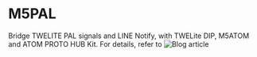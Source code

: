 # M5PAL

Bridge TWELITE PAL signals and LINE Notify, with TWELite DIP, M5ATOM and ATOM PROTO HUB Kit.
For details, refer to ![Blog article](https://b.okadajp.org/2021/07/24/twelite-palno-kai-bisensawom5atom-jing-y/)
